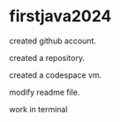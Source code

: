 # firstjava2024

created github account.

created a repository.

created a codespace vm.

modify readme file.

work in terminal
